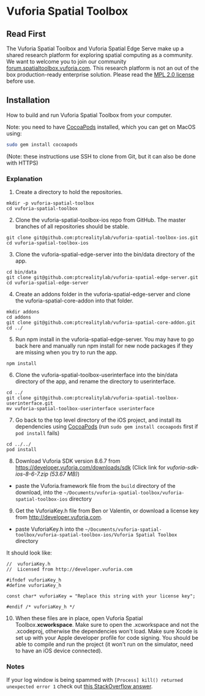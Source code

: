 # Vuforia Spatial Toolbox

## Read First
The Vuforia Spatial Toolbox and Vuforia Spatial Edge Serve make up a shared research platform for exploring spatial computing as a community. We want to welcome you to join our community [forum.spatialtoolbox.vuforia.com](https://forum.spatialtoolbox.vuforia.com). This research platform is not an out of the box production-ready enterprise solution. Please read the [MPL 2.0 license](LICENSE) before use.

## Installation
How to build and run Vuforia Spatial Toolbox from your computer.

Note: you need to have [CocoaPods](https://guides.cocoapods.org/using/getting-started.html) installed, which you can get on MacOS using:

```bash
sudo gem install cocoapods
```

(Note: these instructions use SSH to clone from Git, but it can also be done with HTTPS)


### Explanation

1. Create a directory to hold the repositories.

```
mkdir -p vuforia-spatial-toolbox
cd vuforia-spatial-toolbox
```

2) Clone the vuforia-spatial-toolbox-ios repo from GitHub. The master branches of all repositories should be stable.

```
git clone git@github.com:ptcrealitylab/vuforia-spatial-toolbox-ios.git
cd vuforia-spatial-toolbox-ios
```

3) Clone the vuforia-spatial-edge-server into the bin/data directory of the app.

```
cd bin/data
git clone git@github.com:ptcrealitylab/vuforia-spatial-edge-server.git
cd vuforia-spatial-edge-server
```

4) Create an addons folder in the vuforia-spatial-edge-server and clone the vuforia-spatial-core-addon into that folder.

```
mkdir addons
cd addons
git clone git@github.com:ptcrealitylab/vuforia-spatial-core-addon.git
cd ../
```

5) Run npm install in the vuforia-spatial-edge-server. You may have to go back here and manually run npm install for new node packages if they are missing when you try to run the app.

```
npm install
```

6) Clone the vuforia-spatial-toolbox-userinterface into the bin/data directory of the app, and rename the directory to userinterface.

```
cd ../
git clone git@github.com:ptcrealitylab/vuforia-spatial-toolbox-userinterface.git
mv vuforia-spatial-toolbox-userinterface userinterface
```


7) Go back to the top level directory of the iOS project, and install its dependencies using [CocoaPods](https://guides.cocoapods.org/using/getting-started.html) (run `sudo gem install cocoapods` first if `pod install` fails)

```
cd ../../
pod install
```


8) Download Vuforia SDK version 8.6.7 from https://developer.vuforia.com/downloads/sdk (Click link for *vuforia-sdk-ios-8-6-7.zip (53.67 MB)*)

- paste the Vuforia.framework file from the `build` directory of the download, into the `~/Documents/vuforia-spatial-toolbox/vuforia-spatial-toolbox-ios` directory


9) Get the VuforiaKey.h file from Ben or Valentin, or download a license key from http://developer.vuforia.com. 

- paste VuforiaKey.h into the `~/Documents/vuforia-spatial-toolbox/vuforia-spatial-toolbox-ios/Vuforia Spatial Toolbox` directory 

It should look like:

```
//  vuforiaKey.h
//  Licensed from http://developer.vuforia.com

#ifndef vuforiaKey_h
#define vuforiaKey_h

const char* vuforiaKey = "Replace this string with your license key";

#endif /* vuforiaKey_h */
```

10) When these files are in place, open Vuforia Spatial Toolbox.**xcworkspace**. Make sure to open the .xcworkspace and not the .xcodeproj, otherwise the dependencies won't load. Make sure Xcode is set up with your Apple developer profile for code signing. You should be able to compile and run the project (it won't run on the simulator, need to have an iOS device connected).

### Notes

If your log window is being spammed with `[Process] kill() returned unexpected
error 1` check out [this StackOverflow
answer](https://stackoverflow.com/a/58774271).
